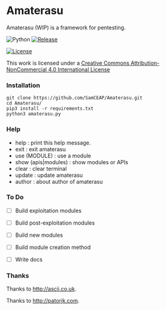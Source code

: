 # Amaterasu
Amaterasu (WIP) is a framework for pentesting.

![Python](https://img.shields.io/badge/python-3.4%2B-brightgreen.svg) [![Release](https://img.shields.io/badge/release-v1.5-blue.svg)](https://github.com/SamCEAP/Amaterasu/releases)

[![License](https://i.creativecommons.org/l/by-nc/4.0/88x31.png)](http://creativecommons.org/licenses/by-nc/4.0/)

This work is licensed under a <a rel="license" href="http://creativecommons.org/licenses/by-nc/4.0/">Creative Commons Attribution-NonCommercial 4.0 International License</a>

### Installation
```
git clone https://github.com/SamCEAP/Amaterasu.git
cd Amaterasu/
pip3 install -r requirements.txt
python3 amaterasu.py
```

### Help
- help                : print this help message.
- exit                : exit amaterasu
- use (MODULE)        : use a module
- show (apis|modules) : show modules or APIs
- clear               : clear terminal
- update              : update amaterasu
- author              : about author of amaterasu

### To Do

- [ ] Build exploitation modules

- [ ] Build post-exploitation modules

- [ ] Build new modules

- [ ] Build module creation method

- [ ] Write docs

### Thanks
Thanks to http://ascii.co.uk.

Thanks to http://patorjk.com.
